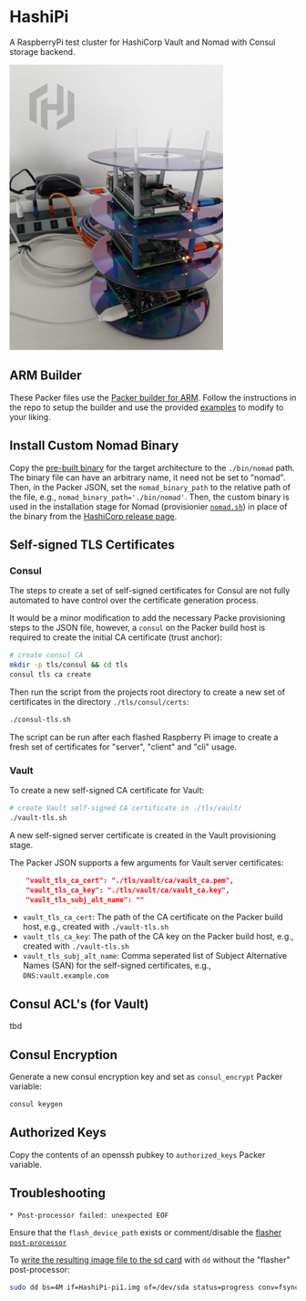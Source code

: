 # HashiPi

A RaspberryPi test cluster for HashiCorp Vault and Nomad with Consul storage backend.

![HashiPi](./img/HashiPi-small.jpg)

## ARM Builder 
These Packer files use the [Packer builder for ARM](https://github.com/mkaczanowski/packer-builder-arm). Follow the instructions in the repo to setup the builder and use the provided [examples](https://github.com/mkaczanowski/packer-builder-arm/tree/master/boards) to modify to your liking.

## Install Custom Nomad Binary

Copy the [pre-built binary](https://github.com/in0rdr/nomad-arm6l) for the target architecture to the `./bin/nomad` path. The binary file can have an arbitrary name, it need not be set to "nomad". Then, in the Packer JSON, set the `nomad_binary_path` to the relative path of the file, e.g., `nomad_binary_path='./bin/nomad'`. Then, the custom binary is used in the installation stage for Nomad (provisionier [`nomad.sh`](./nomad.sh)) in place of the binary from the [HashiCorp release page](releases.hashicorp.com/nomad/).

## Self-signed TLS Certificates
### Consul
The steps to create a set of self-signed certificates for Consul are not fully automated to have control over the certificate generation process.

It would be a minor modification to add the necessary Packe provisioning steps to the JSON file, however, a `consul` on the Packer build host is required to create the initial CA certificate (trust anchor):

```bash
# create consul CA
mkdir -p tls/consul && cd tls
consul tls ca create
```

Then run the script from the projects root directory to create a new set of certificates in the directory `./tls/consul/certs`:
```bash
./consul-tls.sh
```

The script can be run after each flashed Raspberry Pi image to create a fresh set of certificates for "server", "client" and "cli" usage.

### Vault

To create a new self-signed CA certificate for Vault:
```bash
# create Vault self-signed CA certificate in ./tls/vault/
./vault-tls.sh
```

A new self-signed server certificate is created in the Vault provisioning stage.

The Packer JSON supports a few arguments for Vault server certificates:
```json
    "vault_tls_ca_cert": "./tls/vault/ca/vault_ca.pem",
    "vault_tls_ca_key": "./tls/vault/ca/vault_ca.key",
    "vault_tls_subj_alt_name": ""
```

* `vault_tls_ca_cert`: The path of the CA certificate on the Packer build host, e.g., created with `./vault-tls.sh`
* `vault_tls_ca_key`: The path of the CA key on the Packer build host, e.g., created with `./vault-tls.sh`
* `vault_tls_subj_alt_name`: Comma seperated list of Subject Alternative Names (SAN) for the self-signed certificates, e.g., `DNS:vault.example.com`


## Consul ACL's (for Vault)

tbd

## Consul Encryption

Generate a new consul encryption key and set as `consul_encrypt` Packer variable:
```bash
consul keygen
```

## Authorized Keys
Copy the contents of an openssh pubkey to `authorized_keys` Packer variable.

## Troubleshooting

```bash
* Post-processor failed: unexpected EOF
```
Ensure that the `flash_device_path` exists or comment/disable the [flasher `post-processor`](https://github.com/mkaczanowski/packer-post-processor-flasher)

To [write the resulting image file to the sd card](https://www.raspberrypi.org/documentation/installation/installing-images/linux.md) with `dd` without the "flasher" post-processor:

```bash
sudo dd bs=4M if=HashiPi-pi1.img of=/dev/sda status=progress conv=fsync
```

